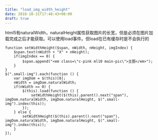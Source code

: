 ```yaml
---
title: "load_img_width_height"
date: 2018-10-31T17:48:43+08:00
draft: true
---
```



html5有naturalWidth，naturalHeight属性获取图片的长宽，但是必须在图片加载完成之后才能获取。可以使用load事件。但load在已有缓存时是不会执行的

    function setWidthHeight($span, nWidth, nHeight, imgIndex) {
        $span.text(nWidth + "X" + nHeight);
        if(imgIndex == 0) {
            $span.append("<em class=\"c-pink ml10 main-pic\">主图</em>");
        }
    }
    $(".small-img").each(function () {
        var imgDom = $(this)[0];
        nWidth = imgDom.naturalWidth;
        if(nWidth == 0) {
            $(this).load(function () {
                setWidthHeight($(this).parent().next("span"), imgDom.naturalWidth, imgDom.naturalHeight, $(".small-img").index(this));
            });
        } else {
            setWidthHeight($(this).parent().next("span"), imgDom.naturalWidth, imgDom.naturalHeight, $(".small-img").index(this));
        }
    });
